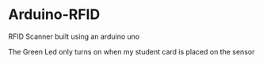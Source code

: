 # Arduino-RFID


RFID Scanner built using an arduino uno

The Green Led only turns on when my student card is placed on the sensor
